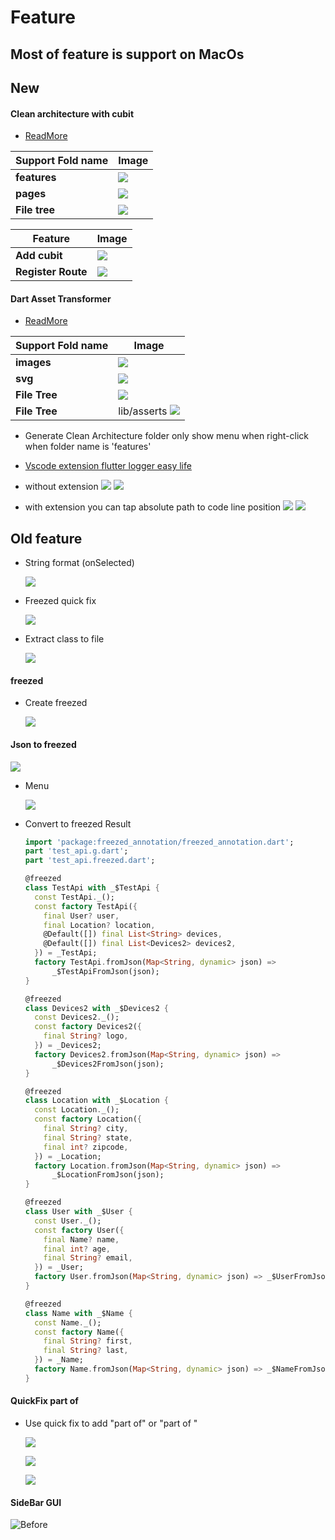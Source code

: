 # Feature 
## Most of feature is support on MacOs
## New 

  #### Clean architecture with cubit
   * [ReadMore](./doc/clean_architecture.md)
   
  | Support Fold name  | Image                                           |
  |---------------|-------------------------------------------------|
  | **features** | ![](./image/clean_architecture/support_features.png)    |
  | **pages** | ![](./image/clean_architecture/support_pages.png)    |
  | **File tree** | ![](./image/clean_architecture/tree.png)       |
  
  | Feature | Image                                           |
  |---------------|-------------------------------------------------|
  | **Add cubit** | ![](./image/clean_architecture/add_cubit.png)    |
  | **Register Route** | ![](./image/clean_architecture/auto_route.png)    |


  #### Dart Asset Transformer
  * [ReadMore](./doc/assets_creator.md)
 
 | Support Fold name  | Image                                           |
 |---------------|-------------------------------------------------|
 | **images** | ![](./image/assets_creator/support_png.png)    |
 | **svg** | ![](./image/assets_creator/support_svg.png)    |
 | **File Tree** | ![](./image/assets_creator/all_data.png)       |
 | **File Tree** | lib/asserts ![](./image/assets_creator/create.png)    
 
 

  - Generate Clean Architecture folder only show menu when right-click when folder name is 'features'


  * [Vscode extension flutter logger easy life](https://marketplace.visualstudio.com/items?itemName=jackFan.lazy-jack-flutter-logger-easy-life)

  * without extension
  ![](./image/logger/color_looger_bad1.png)
  ![](./image/logger/color_looger_bad2.png)

  * with extension you can tap absolute path to code line position
  ![](./image/logger/color_looger_good1.png)
  ![](./image/logger/color_looger_good2.png)




## Old feature



  * String format (onSelected)
  
    ![](./image/quickfix/string_format.png)
  * Freezed quick fix

    ![](./image/quickfix/freezed/freezed_class_q_fix.png)
  * Extract class to file

    ![](./image/quickfix/class/excract_class.png)

#### freezed 
  * Create freezed

    ![](./image/menu/freezed_menu.png)


#### Json to freezed

  ![](./image/quickfix/json_to_freezed.png)
  
  * Menu

    ![](./image/quickfix/freezed/json_to_freezed.png)

  * Convert to freezed Result
    ```dart 
    import 'package:freezed_annotation/freezed_annotation.dart';
    part 'test_api.g.dart';
    part 'test_api.freezed.dart';

    @freezed
    class TestApi with _$TestApi {
      const TestApi._();
      const factory TestApi({
        final User? user,
        final Location? location,
        @Default([]) final List<String> devices,
        @Default([]) final List<Devices2> devices2,
      }) = _TestApi;
      factory TestApi.fromJson(Map<String, dynamic> json) =>
          _$TestApiFromJson(json);
    }

    @freezed
    class Devices2 with _$Devices2 {
      const Devices2._();
      const factory Devices2({
        final String? logo,
      }) = _Devices2;
      factory Devices2.fromJson(Map<String, dynamic> json) =>
          _$Devices2FromJson(json);
    }

    @freezed
    class Location with _$Location {
      const Location._();
      const factory Location({
        final String? city,
        final String? state,
        final int? zipcode,
      }) = _Location;
      factory Location.fromJson(Map<String, dynamic> json) =>
          _$LocationFromJson(json);
    }

    @freezed
    class User with _$User {
      const User._();
      const factory User({
        final Name? name,
        final int? age,
        final String? email,
      }) = _User;
      factory User.fromJson(Map<String, dynamic> json) => _$UserFromJson(json);
    }

    @freezed
    class Name with _$Name {
      const Name._();
      const factory Name({
        final String? first,
        final String? last,
      }) = _Name;
      factory Name.fromJson(Map<String, dynamic> json) => _$NameFromJson(json);
    }


    ```


#### QuickFix part of
* Use quick fix to add "part of" or "part of "

  ![](./image/quickfix/part_of_error.png)

  ![](./image/quickfix/part_of_quick_fix_action.png)

  ![](./image/quickfix/part_of_quick_fix_done.png)

#### SideBar GUI

![Before](./image/sideBar.png)


